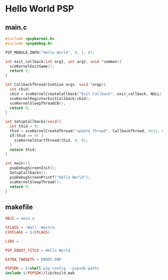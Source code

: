# Hello World PSP

## main.c
```c
#include <pspkernel.h>
#include <pspdebug.h>
```

```c
PSP_MODULE_INFO("Hello World", 0, 1, 0);
```

```c
int exit_callback(int arg1, int arg2, void *common){
  sceKernelExitGame();	
  return 0;
}

int CallbackThread(SceSize args, void *argp){
  int cbid;
  cbid = sceKernelCreateCallback("Exit Callback", exit_callback, NULL);
  sceKernelRegisterExitCallback(cbid);
  sceKernelSleepThreadCB();
  return 0;
}

int SetupCallbacks(void){
  int thid = 0;
  thid = sceKernelCreateThread("update_thread", CallbackThread, 0x11, 0xFA0, 0, 0);
  if(thid >= 0) {	
    sceKernelStartThread(thid, 0, 0);
  }
  return thid;	
}
```

```c
int main(){
  pspDebugScreenInit();
  SetupCallbacks();
  pspDebugScreenPrintf("Hello World");
  sceKernelSleepThread();
  return 0;
}
```

## makefile

```makefile
OBJS = main.o
```

```makefile
CFLAGS = -Wall -Wextra
CXXFLAGS = $(CFLAGS)
```

```makefile
LIBS =
```

```makefile
PSP_EBOOT_TITLE = Hello World
```

```makefile
EXTRA_TARGETS = EBOOT.PBP
```

```makefile
PSPSDK = $(shell psp-config --pspsdk-path)
include $(PSPSDK)/lib/build.mak
```